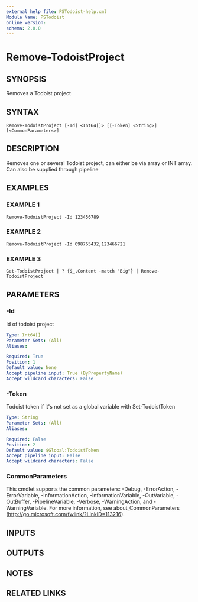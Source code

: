 ```yaml
---
external help file: PSTodoist-help.xml
Module Name: PSTodoist
online version:
schema: 2.0.0
---
```


# Remove-TodoistProject

## SYNOPSIS
Removes a Todoist project

## SYNTAX

```
Remove-TodoistProject [-Id] <Int64[]> [[-Token] <String>] [<CommonParameters>]
```

## DESCRIPTION
Removes one or several Todoist project, can either be via array or INT array.
Can also be supplied through pipeline

## EXAMPLES

### EXAMPLE 1
```
Remove-TodoistProject -Id 123456789
```

### EXAMPLE 2
```
Remove-TodoistProject -Id 098765432,123466721
```

### EXAMPLE 3
```
Get-TodoistProject | ? {$_.Content -match "Big"} | Remove-TodoistProject
```

## PARAMETERS

### -Id
Id of todoist project

```yaml
Type: Int64[]
Parameter Sets: (All)
Aliases:

Required: True
Position: 1
Default value: None
Accept pipeline input: True (ByPropertyName)
Accept wildcard characters: False
```

### -Token
Todoist token if it's not set as a global variable with Set-TodoistToken

```yaml
Type: String
Parameter Sets: (All)
Aliases:

Required: False
Position: 2
Default value: $Global:TodoistToken
Accept pipeline input: False
Accept wildcard characters: False
```

### CommonParameters
This cmdlet supports the common parameters: -Debug, -ErrorAction, -ErrorVariable, -InformationAction, -InformationVariable, -OutVariable, -OutBuffer, -PipelineVariable, -Verbose, -WarningAction, and -WarningVariable.
For more information, see about_CommonParameters (http://go.microsoft.com/fwlink/?LinkID=113216).

## INPUTS

## OUTPUTS

## NOTES

## RELATED LINKS
